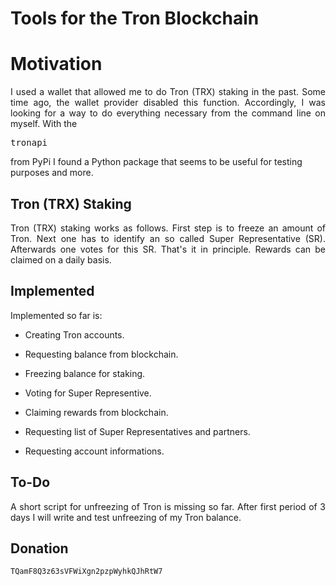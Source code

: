 # Tools for the Tron Blockchain

# Motivation

<p align="justify">I used a wallet that allowed me to do Tron (TRX) staking in the past. Some time ago, the wallet provider disabled this function.
Accordingly, I was looking for a way to do everything necessary from the command line on myself. With 
the <markstyle="background-color: blue"><pre>tronapi</pre></mark> from PyPi I found a Python package
that seems to be useful for testing purposes and more.</p>

## Tron (TRX) Staking

<p align="justify">Tron (TRX) staking works as follows. First step is to freeze an amount of Tron. Next one has to identify an so called 
Super Representative (SR). Afterwards one votes for this SR. That's it in principle. Rewards can be claimed on a daily basis.</p>

## Implemented

<p align="justify">Implemented so far is:</p>

- <p align="justify">Creating Tron accounts.</p>
- <p align="justify">Requesting balance from blockchain.</>
- <p align="justify">Freezing balance for staking.</>
- <p align="justify">Voting for Super Representive.</>
- <p align="justify">Claiming rewards from blockchain.</>
- <p align="justify">Requesting list of Super Representatives and partners.</>
- <p align="justify">Requesting account informations.</p>

## To-Do

<p align="justify">A short script for unfreezing of Tron is missing so far. After first period of 3 days I will write and test unfreezing of my 
Tron balance.</>

<h2>Donation</h2>

<div class="snippet-clipboard-content position-relative overflow-auto" data-snippet-clipboard-copy-content="TQamF8Q3z63sVFWiXgn2pzpWyhkQJhRtW7"><pre><code>TQamF8Q3z63sVFWiXgn2pzpWyhkQJhRtW7</code></pre></div>
